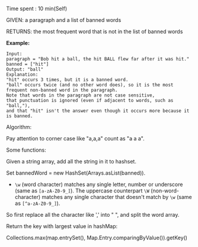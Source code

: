 Time spent :  10 min(Self)

GIVEN: a paragraph and a list of banned words

RETURNS: the most frequent word that is not in the list of banned words

**Example:**

```
Input: 
paragraph = "Bob hit a ball, the hit BALL flew far after it was hit."
banned = ["hit"]
Output: "ball"
Explanation: 
"hit" occurs 3 times, but it is a banned word.
"ball" occurs twice (and no other word does), so it is the most frequent non-banned word in the paragraph. 
Note that words in the paragraph are not case sensitive,
that punctuation is ignored (even if adjacent to words, such as "ball,"), 
and that "hit" isn't the answer even though it occurs more because it is banned.
```

Algorithm:

Pay attention to corner case like "a,a,a" count as "a a a".

Some functions:

Given a string array, add all the string in it to hashset.

Set<String> bannedWord = new HashSet(Arrays.asList(banned)).

- `\w` (word character) matches any single letter, number or underscore (same as `[a-zA-Z0-9_]`). The uppercase counterpart `\W` (non-word-character) matches any single character that doesn't match by `\w` (same as `[^a-zA-Z0-9_]`).

So first replace all the character like ',' into " ", and split the word array.

Return the key with largest value in hashMap:

Collections.max(map.entrySet(), Map.Entry.comparingByValue()).getKey()